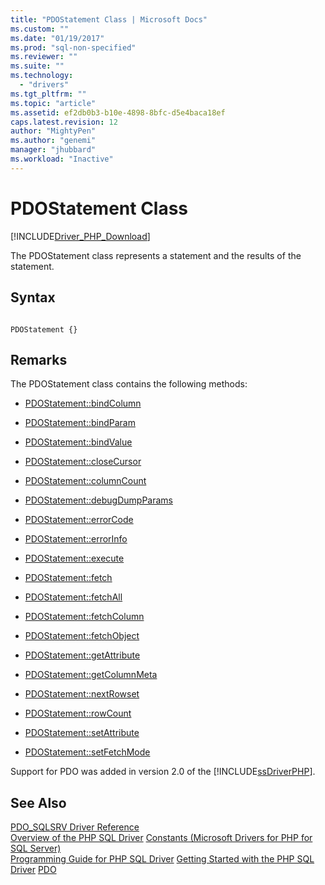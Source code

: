 ```yaml
---
title: "PDOStatement Class | Microsoft Docs"
ms.custom: ""
ms.date: "01/19/2017"
ms.prod: "sql-non-specified"
ms.reviewer: ""
ms.suite: ""
ms.technology: 
  - "drivers"
ms.tgt_pltfrm: ""
ms.topic: "article"
ms.assetid: ef2db0b3-b10e-4898-8bfc-d5e4baca18ef
caps.latest.revision: 12
author: "MightyPen"
ms.author: "genemi"
manager: "jhubbard"
ms.workload: "Inactive"
---
```

# PDOStatement Class
[!INCLUDE[Driver_PHP_Download](../../includes/driver_php_download.md)]

The PDOStatement class represents a statement and the results of the statement.  
  
## Syntax  
  
```  
  
PDOStatement {}  
```  
  
## Remarks  
The PDOStatement class contains the following methods:  
  
-   [PDOStatement::bindColumn](../../connect/php/pdostatement-bindcolumn.md)  
  
-   [PDOStatement::bindParam](../../connect/php/pdostatement-bindparam.md)  
  
-   [PDOStatement::bindValue](../../connect/php/pdostatement-bindvalue.md)  
  
-   [PDOStatement::closeCursor](../../connect/php/pdostatement-closecursor.md)  
  
-   [PDOStatement::columnCount](../../connect/php/pdostatement-columncount.md)  
  
-   [PDOStatement::debugDumpParams](../../connect/php/pdostatement-debugdumpparams.md)  
  
-   [PDOStatement::errorCode](../../connect/php/pdostatement-errorcode.md)  
  
-   [PDOStatement::errorInfo](../../connect/php/pdostatement-errorinfo.md)  
  
-   [PDOStatement::execute](../../connect/php/pdostatement-execute.md)  
  
-   [PDOStatement::fetch](../../connect/php/pdostatement-fetch.md)  
  
-   [PDOStatement::fetchAll](../../connect/php/pdostatement-fetchall.md)  
  
-   [PDOStatement::fetchColumn](../../connect/php/pdostatement-fetchcolumn.md)  
  
-   [PDOStatement::fetchObject](../../connect/php/pdostatement-fetchobject.md)  
  
-   [PDOStatement::getAttribute](../../connect/php/pdostatement-getattribute.md)  
  
-   [PDOStatement::getColumnMeta](../../connect/php/pdostatement-getcolumnmeta.md)  
  
-   [PDOStatement::nextRowset](../../connect/php/pdostatement-nextrowset.md)  
  
-   [PDOStatement::rowCount](../../connect/php/pdostatement-rowcount.md)  
  
-   [PDOStatement::setAttribute](../../connect/php/pdostatement-setattribute.md)  
  
-   [PDOStatement::setFetchMode](../../connect/php/pdostatement-setfetchmode.md)  
  
Support for PDO was added in version 2.0 of the [!INCLUDE[ssDriverPHP](../../includes/ssdriverphp_md.md)].  
  
## See Also  
[PDO_SQLSRV Driver Reference](../../connect/php/pdo-sqlsrv-driver-reference.md)  
[Overview of the PHP SQL Driver](../../connect/php/overview-of-the-php-sql-driver.md)
[Constants &#40;Microsoft Drivers for PHP for SQL Server&#41;](../../connect/php/constants-microsoft-drivers-for-php-for-sql-server.md)  
[Programming Guide for PHP SQL Driver](../../connect/php/programming-guide-for-php-sql-driver.md)
[Getting Started with the PHP SQL Driver](../../connect/php/getting-started-with-the-php-sql-driver.md)
[PDO](http://go.microsoft.com/fwlink/?LinkID=187441)  
  
